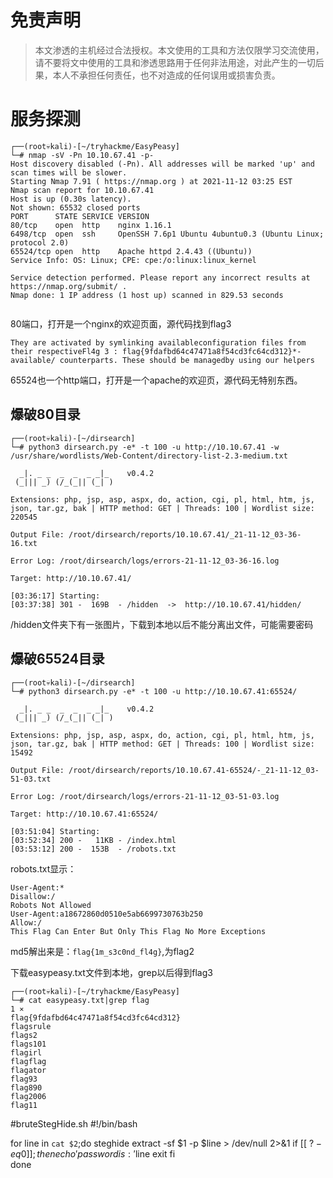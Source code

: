 # 免责声明
>本文渗透的主机经过合法授权。本文使用的工具和方法仅限学习交流使用，请不要将文中使用的工具和渗透思路用于任何非法用途，对此产生的一切后果，本人不承担任何责任，也不对造成的任何误用或损害负责。

# 服务探测
```
┌──(root💀kali)-[~/tryhackme/EasyPeasy]
└─# nmap -sV -Pn 10.10.67.41 -p-
Host discovery disabled (-Pn). All addresses will be marked 'up' and scan times will be slower.
Starting Nmap 7.91 ( https://nmap.org ) at 2021-11-12 03:25 EST
Nmap scan report for 10.10.67.41
Host is up (0.30s latency).
Not shown: 65532 closed ports
PORT      STATE SERVICE VERSION
80/tcp    open  http    nginx 1.16.1
6498/tcp  open  ssh     OpenSSH 7.6p1 Ubuntu 4ubuntu0.3 (Ubuntu Linux; protocol 2.0)
65524/tcp open  http    Apache httpd 2.4.43 ((Ubuntu))
Service Info: OS: Linux; CPE: cpe:/o:linux:linux_kernel

Service detection performed. Please report any incorrect results at https://nmap.org/submit/ .
Nmap done: 1 IP address (1 host up) scanned in 829.53 seconds


```

80端口，打开是一个nginx的欢迎页面，源代码找到flag3
```
They are activated by symlinking availableconfiguration files from their respectiveFl4g 3 : flag{9fdafbd64c47471a8f54cd3fc64cd312}*-available/ counterparts. These should be managedby using our helpers
```

65524也一个http端口，打开是一个apache的欢迎页，源代码无特别东西。

## 爆破80目录

```
┌──(root💀kali)-[~/dirsearch]
└─# python3 dirsearch.py -e* -t 100 -u http://10.10.67.41 -w /usr/share/wordlists/Web-Content/directory-list-2.3-medium.txt

  _|. _ _  _  _  _ _|_    v0.4.2
 (_||| _) (/_(_|| (_| )

Extensions: php, jsp, asp, aspx, do, action, cgi, pl, html, htm, js, json, tar.gz, bak | HTTP method: GET | Threads: 100 | Wordlist size: 220545

Output File: /root/dirsearch/reports/10.10.67.41/_21-11-12_03-36-16.txt

Error Log: /root/dirsearch/logs/errors-21-11-12_03-36-16.log

Target: http://10.10.67.41/

[03:36:17] Starting: 
[03:37:38] 301 -  169B  - /hidden  ->  http://10.10.67.41/hidden/    
```

/hidden文件夹下有一张图片，下载到本地以后不能分离出文件，可能需要密码


## 爆破65524目录

```
┌──(root💀kali)-[~/dirsearch]
└─# python3 dirsearch.py -e* -t 100 -u http://10.10.67.41:65524/                                                                  

  _|. _ _  _  _  _ _|_    v0.4.2
 (_||| _) (/_(_|| (_| )

Extensions: php, jsp, asp, aspx, do, action, cgi, pl, html, htm, js, json, tar.gz, bak | HTTP method: GET | Threads: 100 | Wordlist size: 15492

Output File: /root/dirsearch/reports/10.10.67.41-65524/-_21-11-12_03-51-03.txt

Error Log: /root/dirsearch/logs/errors-21-11-12_03-51-03.log

Target: http://10.10.67.41:65524/

[03:51:04] Starting:    
[03:52:34] 200 -   11KB - /index.html                                       
[03:53:12] 200 -  153B  - /robots.txt                                       
```

robots.txt显示：
```
User-Agent:*
Disallow:/
Robots Not Allowed
User-Agent:a18672860d0510e5ab6699730763b250
Allow:/
This Flag Can Enter But Only This Flag No More Exceptions
```


md5解出来是：```flag{1m_s3c0nd_fl4g}```,为flag2

下载easypeasy.txt文件到本地，grep以后得到flag3
```
┌──(root💀kali)-[~/tryhackme/EasyPeasy]
└─# cat easypeasy.txt|grep flag                                                                                                                                                                                                         1 ⨯
flag{9fdafbd64c47471a8f54cd3fc64cd312}
flagsrule
flags2
flags101
flagirl
flagflag
flagator
flag93
flag890
flag2006
flag11

```


#bruteStegHide.sh 
#!/bin/bash

for line in `cat $2`;do
    steghide extract -sf $1 -p $line > /dev/null 2>&1
    if [[ $? -eq 0 ]];then
        echo 'password is: '$line
        exit
    fi  
done
